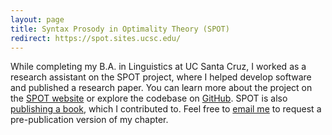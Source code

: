 ```yaml
---
layout: page
title: Syntax Prosody in Optimality Theory (SPOT)
redirect: https://spot.sites.ucsc.edu/
---
```


While completing my B.A. in Linguistics at UC Santa Cruz, I worked as a research assistant on the SPOT project, where I helped develop software and published a research paper. You can learn more about the project on the [SPOT website](https://spot.sites.ucsc.edu/) or explore the codebase on [GitHub](https://github.com/syntax-prosody-ot/main). SPOT is also [publishing a book](https://www.equinoxpub.com/home/syntax-prosody/), which I contributed to. Feel free to [email me](mailto:bots@tarlov.dev) to request a pre-publication version of my chapter.
